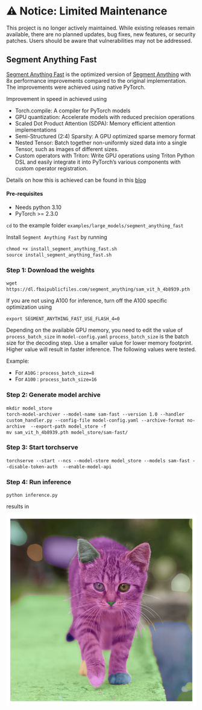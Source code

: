 # ⚠️ Notice: Limited Maintenance

This project is no longer actively maintained. While existing releases remain available, there are no planned updates, bug fixes, new features, or security patches. Users should be aware that vulnerabilities may not be addressed.


## Segment Anything Fast

[Segment Anything Fast](https://github.com/pytorch-labs/segment-anything-fast) is the optimized version of [Segment Anything](https://github.com/facebookresearch/segment-anything) with 8x performance improvements compared to the original implementation. The improvements were achieved using native PyTorch.

Improvement in speed in achieved using
- Torch.compile: A compiler for PyTorch models
- GPU quantization: Accelerate models with reduced precision operations
- Scaled Dot Product Attention (SDPA): Memory efficient attention implementations
- Semi-Structured (2:4) Sparsity: A GPU optimized sparse memory format
- Nested Tensor: Batch together non-uniformly sized data into a single Tensor, such as images of different sizes.
- Custom operators with Triton: Write GPU operations using Triton Python DSL and easily integrate it into PyTorch’s various components with custom operator registration.

Details on how this is achieved can be found in this [blog](https://pytorch.org/blog/accelerating-generative-ai/)

#### Pre-requisites

- Needs python 3.10
- PyTorch >= 2.3.0

`cd` to the example folder `examples/large_models/segment_anything_fast`

Install `Segment Anything Fast` by running
```
chmod +x install_segment_anything_fast.sh
source install_segment_anything_fast.sh
```

### Step 1: Download the weights

```
wget https://dl.fbaipublicfiles.com/segment_anything/sam_vit_h_4b8939.pth
```

If you are not using A100 for inference, turn off the A100 specific optimization using
```
export SEGMENT_ANYTHING_FAST_USE_FLASH_4=0
```

Depending on the available GPU memory, you need to edit the value of `process_batch_size` in `model-config.yaml`
`process_batch_size` is the batch size for the decoding step. Use a smaller value for lower memory footprint.
Higher value will result in faster inference. The following values were tested.

Example:
  - For `A10G` : `process_batch_size=8`
  - For `A100` : `process_batch_size=16`


### Step 2: Generate model archive

```
mkdir model_store
torch-model-archiver --model-name sam-fast --version 1.0 --handler custom_handler.py --config-file model-config.yaml --archive-format no-archive  --export-path model_store -f
mv sam_vit_h_4b8939.pth model_store/sam-fast/
```

### Step 3: Start torchserve

```
torchserve --start --ncs --model-store model_store --models sam-fast --disable-token-auth  --enable-model-api
```

### Step 4: Run inference

```
python inference.py
```

results in

![kitten_mask_sam_fast](./kitten_mask_fast.png)
